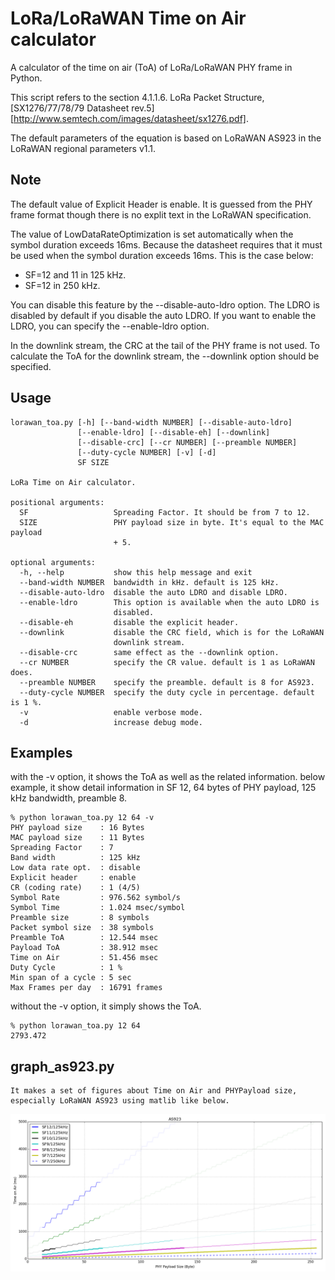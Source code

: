 LoRa/LoRaWAN Time on Air calculator
===================================

A calculator of the time on air (ToA) of LoRa/LoRaWAN PHY frame in Python.

This script refers to the section 4.1.1.6. LoRa Packet Structure,
[SX1276/77/78/79 Datasheet rev.5][http://www.semtech.com/images/datasheet/sx1276.pdf].

The default parameters of the equation is based on LoRaWAN AS923
in the LoRaWAN regional parameters v1.1.

## Note

The default value of Explicit Header is enable.
It is guessed from the PHY frame format
though there is no explit text in the LoRaWAN specification.

The value of LowDataRateOptimization is set automatically
when the symbol duration exceeds 16ms.
Because the datasheet requires that it must be used
when the symbol duration exceeds 16ms.
This is the case below:

- SF=12 and 11 in 125 kHz.
- SF=12 in 250 kHz.

You can disable this feature by the --disable-auto-ldro option.
The LDRO is disabled by default if you disable the auto LDRO.
If you want to enable the LDRO, you can specify the --enable-ldro option.

In the downlink stream, the CRC at the tail of the PHY frame is not used.
To calculate the ToA for the downlink stream,
the --downlink option should be specified.

## Usage

    lorawan_toa.py [-h] [--band-width NUMBER] [--disable-auto-ldro]
                   [--enable-ldro] [--disable-eh] [--downlink]
                   [--disable-crc] [--cr NUMBER] [--preamble NUMBER]
                   [--duty-cycle NUMBER] [-v] [-d]
                   SF SIZE
    
    LoRa Time on Air calculator.
    
    positional arguments:
      SF                   Spreading Factor. It should be from 7 to 12.
      SIZE                 PHY payload size in byte. It's equal to the MAC payload
                           + 5.
    
    optional arguments:
      -h, --help           show this help message and exit
      --band-width NUMBER  bandwidth in kHz. default is 125 kHz.
      --disable-auto-ldro  disable the auto LDRO and disable LDRO.
      --enable-ldro        This option is available when the auto LDRO is
                           disabled.
      --disable-eh         disable the explicit header.
      --downlink           disable the CRC field, which is for the LoRaWAN
                           downlink stream.
      --disable-crc        same effect as the --downlink option.
      --cr NUMBER          specify the CR value. default is 1 as LoRaWAN does.
      --preamble NUMBER    specify the preamble. default is 8 for AS923.
      --duty-cycle NUMBER  specify the duty cycle in percentage. default is 1 %.
      -v                   enable verbose mode.
      -d                   increase debug mode.

## Examples

with the -v option, it shows the ToA as well as the related information.
below example, it show detail information in SF 12, 64 bytes of PHY payload,
125 kHz bandwidth, preamble 8.

    % python lorawan_toa.py 12 64 -v
    PHY payload size    : 16 Bytes
    MAC payload size    : 11 Bytes
    Spreading Factor    : 7
    Band width          : 125 kHz
    Low data rate opt.  : disable
    Explicit header     : enable
    CR (coding rate)    : 1 (4/5)
    Symbol Rate         : 976.562 symbol/s
    Symbol Time         : 1.024 msec/symbol
    Preamble size       : 8 symbols
    Packet symbol size  : 38 symbols
    Preamble ToA        : 12.544 msec
    Payload ToA         : 38.912 msec
    Time on Air         : 51.456 msec
    Duty Cycle          : 1 %
    Min span of a cycle : 5 sec
    Max Frames per day  : 16791 frames

without the -v option, it simply shows the ToA.

    % python lorawan_toa.py 12 64
    2793.472

## graph_as923.py

    It makes a set of figures about Time on Air and PHYPayload size,
    especially LoRaWAN AS923 using matlib like below.

![LoRa ToA](image/as923-toa.png)

##
